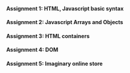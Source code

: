 #### Assignment 1: HTML, Javascript basic syntax
#### Assignment 2: Javascript Arrays and Objects
#### Assignment 3: HTML containers
#### Assignment 4: DOM
#### Assignment 5: Imaginary online store

